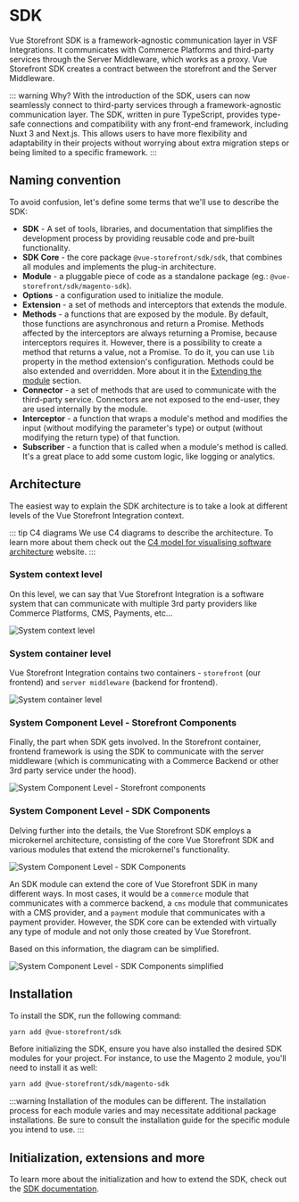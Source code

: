 # SDK

Vue Storefront SDK is a framework-agnostic communication layer in VSF Integrations. It communicates with Commerce Platforms and third-party services through the Server Middleware, which works as a proxy. Vue Storefront SDK creates a contract between the storefront and the Server Middleware.

::: warning Why?
With the introduction of the SDK, users can now seamlessly connect to third-party services through a framework-agnostic communication layer. The SDK, written in pure TypeScript, provides type-safe connections and compatibility with any front-end framework, including Nuxt 3 and Next.js. This allows users to have more flexibility and adaptability in their projects without worrying about extra migration steps or being limited to a specific framework.
:::

## Naming convention

To avoid confusion, let's define some terms that we'll use to describe the SDK:

- **SDK** - A set of tools, libraries, and documentation that simplifies the development process by providing reusable code and pre-built functionality.
- **SDK Core** - the core package `@vue-storefront/sdk/sdk`, that combines all modules and implements the plug-in architecture.
- **Module** - a pluggable piece of code as a standalone package (eg.: `@vue-storefront/sdk/magento-sdk`).
- **Options** - a configuration used to initialize the module.
- **Extension** - a set of methods and interceptors that extends the module.
- **Methods** - a functions that are exposed by the module. By default, those functions are asynchronous and return a Promise. Methods affected by the interceptors are always returning a Promise, because interceptors requires it. However, there is a possibility to create a method that returns a value, not a Promise. To do it, you can use `lib` property in the method extension's configuration. Methods could be also extended and overridden. More about it in the [Extending the module](https://docs.vuestorefront.io/sdk/sdk/extending-module.html) section.
- **Connector** - a set of methods that are used to communicate with the third-party service. Connectors are not exposed to the end-user, they are used internally by the module.
- **Interceptor** - a function that wraps a module's method and modifies the input (without modifying the parameter's type) or output (without modifying the return type) of that function.
- **Subscriber** - a function that is called when a module's method is called. It's a great place to add some custom logic, like logging or analytics.

## Architecture

The easiest way to explain the SDK architecture is to take a look at different levels of the Vue Storefront Integration context.

::: tip C4 diagrams
We use C4 diagrams to describe the architecture. To learn more about them check out the [C4 model for visualising software architecture](https://c4model.com/) website.
:::

### System context level

On this level, we can say that Vue Storefront Integration is a software system that can communicate with multiple 3rd party providers like Commerce Platforms, CMS, Payments, etc...

![System context level](https://res.cloudinary.com/vue-storefront/image/upload/v1678201501/C4%20Integrations/Integrations_Workspace_-_Copy_of_System_context_level_bfznrj.jpg)

### System container level

Vue Storefront Integration contains two containers - `storefront` (our frontend) and `server middleware` (backend for frontend).

![System container level](https://res.cloudinary.com/vue-storefront/image/upload/v1678201501/C4%20Integrations/Integrations_Workspace_-_Copy_of_System_container_level_jj4n84.jpg)

### System Component Level - Storefront Components

Finally, the part when SDK gets involved. In the Storefront container, frontend framework is using the SDK to communicate with the server middleware (which is communicating with a Commerce Backend or other 3rd party service under the hood).

![System Component Level - Storefront components](https://res.cloudinary.com/vue-storefront/image/upload/v1678201501/C4%20Integrations/Integrations_Workspace_-_Copy_of_System_component_level_-_Storefront_wd6dk4.jpg)

### System Component Level - SDK Components

Delving further into the details, the Vue Storefront SDK employs a microkernel architecture, consisting of the core Vue Storefront SDK and various modules that extend the microkernel's functionality.

![System Component Level - SDK Components](https://res.cloudinary.com/vue-storefront/image/upload/v1678387797/C4%20Integrations/Integrations_Workspace_-_System_component_level_-_SDK_1_aeoxpp.jpg)

An SDK module can extend the core of Vue Storefront SDK in many different ways. In most cases, it would be a `commerce` module that communicates with a commerce backend, a `cms` module that communicates with a CMS provider, and a `payment` module that communicates with a payment provider. However, the SDK core can be extended with virtually any type of module and not only those created by Vue Storefront.

Based on this information, the diagram can be simplified.

![System Component Level - SDK Components simplified](https://res.cloudinary.com/vue-storefront/image/upload/v1678387797/C4%20Integrations/Integrations_Workspace_-_System_component_level_-_SDK_simplified_1_dxh18q.jpg)

## Installation

To install the SDK, run the following command:

```bash
yarn add @vue-storefront/sdk
```

Before initializing the SDK, ensure you have also installed the desired SDK modules for your project. For instance, to use the Magento 2 module, you'll need to install it as well:

```bash
yarn add @vue-storefront/sdk/magento-sdk
```

:::warning Installation of the modules can be different.
The installation process for each module varies and may necessitate additional package installations. Be sure to consult the installation guide for the specific module you intend to use.
:::


## Initialization, extensions and more

To learn more about the initialization and how to extend the SDK, check out the [SDK documentation](https://docs.vuestorefront.io/sdk/).
